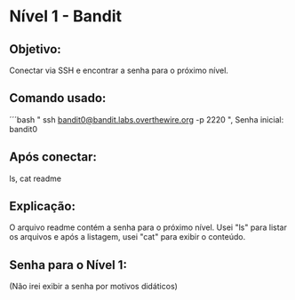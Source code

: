 # Nível 1 - Bandit

## Objetivo: 
Conectar via SSH e encontrar a senha para o próximo nível.

## Comando usado:
´´´bash 
" ssh bandit0@bandit.labs.overthewire.org -p 2220 ", 
Senha inicial: bandit0


## Após conectar: 
ls, 
cat readme

## Explicação: 
O arquivo readme contém a senha para o próximo nível. Usei "ls" para listar os arquivos e após a listagem, usei "cat" para exibir o conteúdo.

## Senha para o Nível 1:
(Não irei exibir a senha por motivos didáticos)
